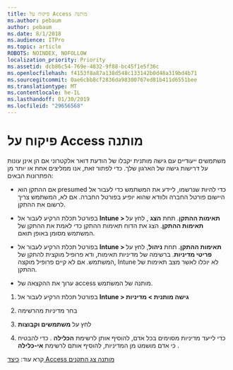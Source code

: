 ```yaml
---
title: פיקוח על Access מותנה
ms.author: pebaum
author: pebaum
ms.date: 8/1/2018
ms.audience: ITPro
ms.topic: article
ROBOTS: NOINDEX, NOFOLLOW
localization_priority: Priority
ms.assetid: dcb86c54-769e-4832-9f88-bc45f1e5f36c
ms.openlocfilehash: f4153f8a87a138d548c133142b0d48a319bd4b71
ms.sourcegitcommit: 0ae6cbb8cf2836da98300767ed81b411d6551bee
ms.translationtype: MT
ms.contentlocale: he-IL
ms.lasthandoff: 01/30/2019
ms.locfileid: "29656568"
---
```

# <a name="monitoring-conditional-access"></a>פיקוח על Access מותנה

משתמשים ייעודיים עם גישה מותנית יקבלו של הודעת דואר אלקטרוני אם הן אינן עונות על דרישות גישה של הארגון שלך. כדי לפתור זאת, אנו ממליצים אחת או יותר מן הפתרונות הבאים:
  
- אם ההתקן הוא presumed כדי להיות שנרשמו, ליידע את המשתמש כדי לעבור אל היישום פורטל החברה ולוודא שהוא יופיע בפורטל החברה. אם לא, המשתמש צריך לרשום את ההתקן.
    
- בפורטל תכלת הרקיע לעבור אל **Intune \> תאימות ההתקן**. תחת **הצג** , לחץ על **תאימות ההתקן**. הצג את הדוח תאימות ההתקן כדי לאמת את ההתקן של המשתמש מסומן באופן תואם. 
    
- בפורטל תכלת הרקיע לעבור אל **Intune \> תאימות ההתקן**. תחת **ניהול**, לחץ על **פריטי מדיניות**. ברשימה של מדיניות תאימות, ודא פרופיל מוקצית להתקן של המשתמש. אם לא קיים פרופיל מוקצה, Intune לא יוכלו לאשר מצב תאימות של ההתקן. 
    
- ערוך את ההקצאה של access מותנה של המשתמש.
    
1. בפורטל תכלת הרקיע לעבור אל **Intune \> גישה מותנית \> מדיניות**
    
2. בחר מדיניות מהרשימה
    
3. לחץ על **משתמשים וקבוצות**
    
4. כדי לייעד מדיניות מסוימים בכל אדם, להוסיף אותן לרשימת **הכלילה** . כדי להבטיח כי אדם מושמט מן המדיניות, להוסיף אותם לרשימת **אי-כלילה** . 
    
קרא עוד: [כיצד Access מותנה צג התקנים](https://docs.microsoft.com/intune/conditional-access-exchange-monitor)
  

